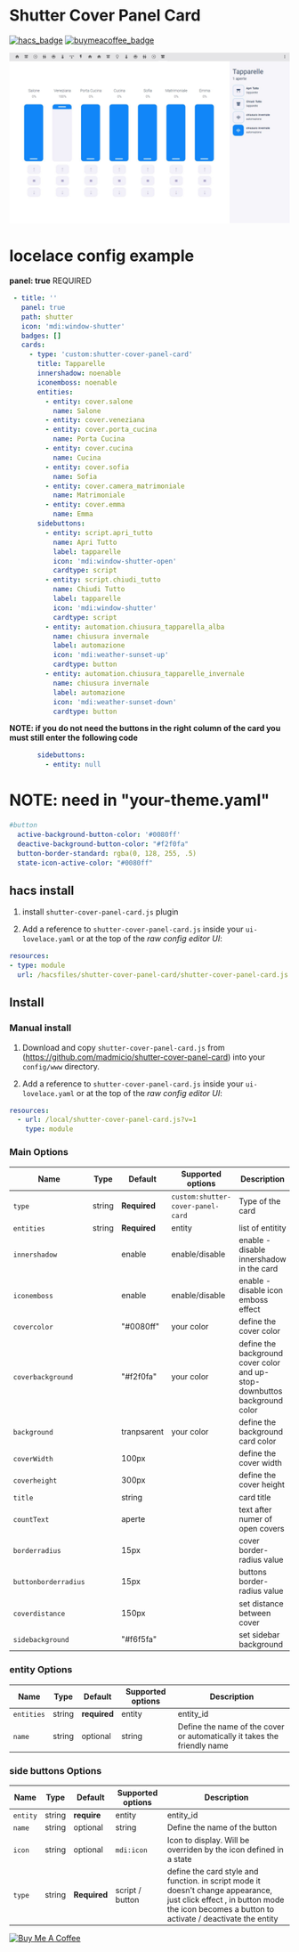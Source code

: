# Shutter Cover Panel Card

[![hacs_badge](https://img.shields.io/badge/HACS-Default-orange.svg)](https://github.com/custom-components/hacs)
[![buymeacoffee_badge](https://img.shields.io/badge/Donate-buymeacoffe-ff813f?style=flat)](https://www.buymeacoffee.com/madmicio)

![all](example.JPG)


# locelace config example

**panel: true** REQUIRED
 ```yaml
  - title: ''
    panel: true
    path: shutter
    icon: 'mdi:window-shutter'
    badges: []
    cards:
      - type: 'custom:shutter-cover-panel-card'
        title: Tapparelle
        innershadow: noenable
        iconemboss: noenable
        entities:
          - entity: cover.salone
            name: Salone
          - entity: cover.veneziana
          - entity: cover.porta_cucina
            name: Porta Cucina
          - entity: cover.cucina
            name: Cucina
          - entity: cover.sofia
            name: Sofia
          - entity: cover.camera_matrimoniale
            name: Matrimoniale
          - entity: cover.emma
            name: Emma
        sidebuttons:
          - entity: script.apri_tutto
            name: Apri Tutto
            label: tapparelle
            icon: 'mdi:window-shutter-open'
            cardtype: script
          - entity: script.chiudi_tutto
            name: Chiudi Tutto
            label: tapparelle
            icon: 'mdi:window-shutter'
            cardtype: script
          - entity: automation.chiusura_tapparella_alba
            name: chiusura invernale
            label: automazione
            icon: 'mdi:weather-sunset-up'
            cardtype: button
          - entity: automation.chiusura_tapparelle_invernale
            name: chiusura invernale
            label: automazione
            icon: 'mdi:weather-sunset-down'
            cardtype: button
```
**NOTE: if you do not need the buttons in the right column of the card you must still enter the following code**
 ```yaml
        sidebuttons:
          - entity: null
```

# NOTE: need in "your-theme.yaml"
```yaml
#button
  active-background-button-color: '#0080ff'
  deactive-background-button-color: "#f2f0fa"
  button-border-standard: rgba(0, 128, 255, .5)
  state-icon-active-color: "#0080ff"
```

## hacs install

1. install `shutter-cover-panel-card.js` plugin

2. Add a reference to `shutter-cover-panel-card.js` inside your `ui-lovelace.yaml` or at the top of the *raw config editor UI*:

  ```yaml
resources:
  - type: module
    url: /hacsfiles/shutter-cover-panel-card/shutter-cover-panel-card.js
```

## Install

### Manual install

1. Download and copy `shutter-cover-panel-card.js` from (https://github.com/madmicio/shutter-cover-panel-card) into your `config/www`  directory.

2. Add a reference to `shutter-cover-panel-card.js` inside your `ui-lovelace.yaml` or at the top of the *raw config editor UI*:

  ```yaml
  resources:
    - url: /local/shutter-cover-panel-card.js?v=1
      type: module
  ```

### Main Options
| Name | Type | Default | Supported options | Description |
| -------------- | ----------- | ------------ | ------------------------------------------------ | --------------------------------------------------------------------------------------------------------------------------------------------------------------------------------------------------------------------------------------------------------------------------------------------------------------------------------------------- |
| `type` | string | **Required** | `custom:shutter-cover-panel-card` | Type of the card |
| `entities` | string | **Required** | entity | list of entitity |
| `innershadow` |  | enable | enable/disable | enable - disable innershadow in the card |
| `iconemboss` |  | enable | enable/disable | enable - disable icon emboss effect |
| `covercolor` |  | "#0080ff" | your color | define the cover color |
| `coverbackground` |  | "#f2f0fa" | your color | define the background cover color and up-stop-downbuttos background color |
| `background` |  | tranpsarent | your color | define the background card color |
| `coverWidth` |  | 100px |  | define the cover width |
| `coverheight` |  | 300px |  | define the cover height |
| `title` |  | string |  | card title  |
| `countText` |  | aperte |  | text after numer of open covers |
| `borderradius` |  | 15px |  | cover border-radius value |
| `buttonborderradius` |  | 15px |  | buttons border-radius value |
| `coverdistance` |  | 150px |  | set distance between cover |
| `sidebackground` |  | "#f6f5fa" |  | set sidebar background |

### entity Options
| Name | Type | Default | Supported options | Description |
| -------------- | ----------- | ------------ | ------------------------------------------------ | --------------------------------------------------------------------------------------------------------------------------------------------------------------------------------------------------------------------------------------------------------------------------------------------------------------------------------------------- |
| `entities` | string | **required** | entity | entity_id |
| `name` | string | optional | string | Define the name of the cover or automatically it takes the friendly name |

### side buttons Options
| Name | Type | Default | Supported options | Description |
| -------------- | ----------- | ------------ | ------------------------------------------------ | --------------------------------------------------------------------------------------------------------------------------------------------------------------------------------------------------------------------------------------------------------------------------------------------------------------------------------------------- |
| `entity` | string | **require** | entity  | entity_id |
| `name` | string | optional | string | Define the name of the button |
| `icon` | string | optional | `mdi:icon` | Icon to display. Will be overriden by the icon defined in a state |
| `type` | string | **Required** | script / button | define the card style and function. in script mode it doesn't change appearance, just click effect , in button mode the icon becomes a button to activate / deactivate the entity ||

<a href="https://www.buymeacoffee.com/madmicio" target="_blank"><img src="https://cdn.buymeacoffee.com/buttons/default-orange.png" alt="Buy Me A Coffee" style="height: 51px !important;width: 217px !important;" ></a>

